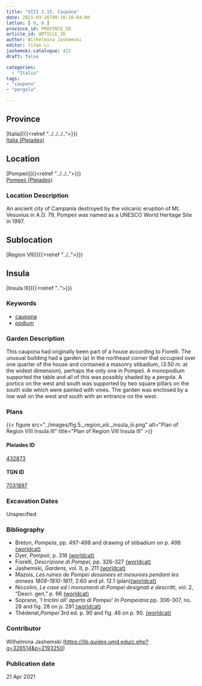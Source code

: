 ```yaml
---
title: "VIII.3.15. Caupona"
date: 2021-03-26T00:10:10-04:00
latlon: [ 0, 0 ]
province_id: PROVINCE_ID
article_id: ARTICLE_ID
author: Wilhelmina Jashemski
editor: Yifan Li
jashemski-catalogue: 422
draft: false

categories:
  - "Italia"
tags:
- "caupona"
- "pergola"

---
```


## Province
[Italia]({{<relref "../../../..">}}) \
[Italia (Pleiades)](https://pleiades.stoa.org/places/1052)

## Location
[Pompeii]({{<relref "../../..">}}) \
[Pompeii (Pleiades)](https://pleiades.stoa.org/places/433032)

### Location Description
An ancient city of Campania destroyed by the volcanic eruption of Mt. Vesuvius in A.D. 79, Pompeii was named as a UNESCO World Heritage Site in 1997.

## Sublocation
[Region VIII]({{<relref "../..">}})

## Insula
[Insula III]({{<relref "..">}})

### Keywords
 - [caupona](http://vocab.getty.edu/page/aat/300005208)
 - [podium](http://vocab.getty.edu/page/aat/300430533)


### Garden Description
This caupona had originally been part of a house according to Fiorelli. The unusual building had a garden (a) in the northeast corner that occupied over one quarter of the house and contained a masonry stibadium, (3.50 m. at the widest dimension), perhaps the only one in Pompeii. A monopodium supported the table and all of this was possibly shaded by a pergola. A portico on the west and south was supported by two square pillars on the south side which were painted with vines. The garden was enclosed by a low wall on the west and south with an entrance on the west.

### Plans
{{< figure src="../images/fig.5._region_viii._insula_iii.png" alt="Plan of Region VIII Insula III" title="Plan of Region VIII Insula III" >}}


#### Pleiades ID
[432873](https://pleiades.stoa.org/places/538911200)

#### TGN ID
[7031897](http://vocab.getty.edu/page/tgn/2053030)

###  Excavation Dates
Unspecified


### Bibliography
* Breton, *Pompeia*, pp. 497-498 and drawing of stibadium on p. 498 [(worldcat)](http://www.worldcat.org/oclc/894211341)
* Dyer, *Pompeii*, p. 316 [(worldcat)](http://www.worldcat.org/oclc/24327166)
* Fiorelli, *Descrizione di Pompei*, pp. 326-327 [(worldcat)](http://www.worldcat.org/oclc/252039996)
* Jashemski, *Gardens*, vol. II, p. 211 [(worldcat)](http://www.worldcat.org/oclc/1113367431)
* Mazois, *Les ruines de Pompei dessinees et mesurees pendant les annees 1809-1810-1811*, 2:60 and pl. 12.1 (plan)[(worldcat)](http://www.worldcat.org/oclc/457565631)
* Niccolini, *Le case ed i monumenti di Pompei designati e descritti*, vol. 2, “Descr. gen,” p. 66 [(worldcat)](http://www.worldcat.org/oclc/906755593)
* Soprano, *'I triclini all' aperto di Pompei' In Pompeiana* pp. 306-307, no. 28 and fig. 28 on p. 291 [(worldcat)](http://www.worldcat.org/oclc/311371089)
* Thédenat,*Pompei* 3rd ed. p. 90 and fig. 46 on p. 90. [(worldcat)](http://www.worldcat.org/oclc/612246417)

### Contributor
Wilhelmina Jashemski (https://lib.guides.umd.edu/c.php?g=326514&p=2193250)

### Publication date

21 Apr 2021
